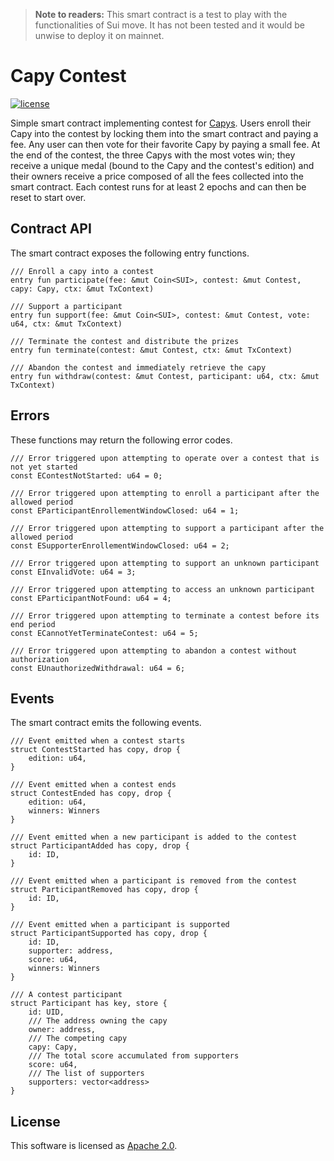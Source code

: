 > **Note to readers:** This smart contract is a test to play with the functionalities of Sui move. It has not been tested and it would be unwise to deploy it on mainnet.

# Capy Contest

[![license](https://img.shields.io/badge/license-Apache-blue.svg?style=flat-square)](LICENSE)

Simple smart contract implementing contest for [Capys](https://suifrens.com). Users enroll their Capy into the contest by locking them into the smart contract and paying a fee. Any user can then vote for their favorite Capy by paying a small fee. At the end of the contest, the three Capys with the most votes win; they receive a unique medal (bound to the Capy and the contest's edition) and their owners receive a price composed of all the fees collected into the smart contract. Each contest runs for at least 2 epochs and can then be reset to start over.

## Contract API

The smart contract exposes the following entry functions.

```move
/// Enroll a capy into a contest
entry fun participate(fee: &mut Coin<SUI>, contest: &mut Contest, capy: Capy, ctx: &mut TxContext)

/// Support a participant
entry fun support(fee: &mut Coin<SUI>, contest: &mut Contest, vote: u64, ctx: &mut TxContext)

/// Terminate the contest and distribute the prizes
entry fun terminate(contest: &mut Contest, ctx: &mut TxContext)

/// Abandon the contest and immediately retrieve the capy
entry fun withdraw(contest: &mut Contest, participant: u64, ctx: &mut TxContext)
```

## Errors

These functions may return the following error codes.

```move
/// Error triggered upon attempting to operate over a contest that is not yet started
const EContestNotStarted: u64 = 0;

/// Error triggered upon attempting to enroll a participant after the allowed period
const EParticipantEnrollementWindowClosed: u64 = 1;

/// Error triggered upon attempting to support a participant after the allowed period
const ESupporterEnrollementWindowClosed: u64 = 2;

/// Error triggered upon attempting to support an unknown participant
const EInvalidVote: u64 = 3;

/// Error triggered upon attempting to access an unknown participant
const EParticipantNotFound: u64 = 4;

/// Error triggered upon attempting to terminate a contest before its end period
const ECannotYetTerminateContest: u64 = 5;

/// Error triggered upon attempting to abandon a contest without authorization
const EUnauthorizedWithdrawal: u64 = 6;
```

## Events

The smart contract emits the following events.

```move
/// Event emitted when a contest starts
struct ContestStarted has copy, drop {
    edition: u64,
}

/// Event emitted when a contest ends
struct ContestEnded has copy, drop {
    edition: u64,
    winners: Winners
}

/// Event emitted when a new participant is added to the contest
struct ParticipantAdded has copy, drop {
    id: ID,
}

/// Event emitted when a participant is removed from the contest
struct ParticipantRemoved has copy, drop {
    id: ID,
}

/// Event emitted when a participant is supported
struct ParticipantSupported has copy, drop {
    id: ID,
    supporter: address,
    score: u64,
    winners: Winners
}

/// A contest participant
struct Participant has key, store {
    id: UID,
    /// The address owning the capy
    owner: address,
    /// The competing capy
    capy: Capy,
    /// The total score accumulated from supporters
    score: u64,
    /// The list of supporters
    supporters: vector<address>
}
```

## License

This software is licensed as [Apache 2.0](LICENSE).
